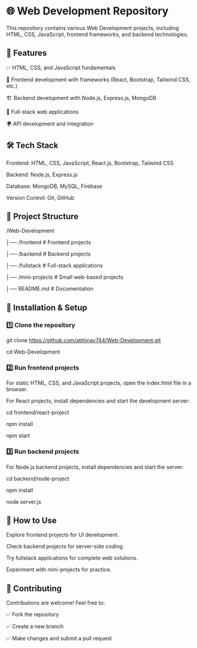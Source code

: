 # 🌐 Web Development Repository

This repository contains various Web Development projects, including HTML, CSS, JavaScript, frontend frameworks, and backend technologies.



## 🚀 Features

✅ HTML, CSS, and JavaScript fundamentals

🎨 Frontend development with frameworks (React, Bootstrap, Tailwind CSS, etc.)

🏗️ Backend development with Node.js, Express.js, MongoDB

🔧 Full-stack web applications

🌍 API development and integration

## 🛠 Tech Stack

Frontend: HTML, CSS, JavaScript, React.js, Bootstrap, Tailwind CSS

Backend: Node.js, Express.js

Database: MongoDB, MySQL, Firebase

Version Control: Git, GitHub

## 📁 Project Structure


/Web-Development

│── /frontend         # Frontend projects

│── /backend          # Backend projects

│── /fullstack        # Full-stack applications

│── /mini-projects    # Small web-based projects

│── README.md         # Documentation

## 🚀 Installation & Setup

### 1️⃣ Clone the repository


git clone https://github.com/abhinav744/Web-Development.git

cd Web-Development

### 2️⃣ Run frontend projects

For static HTML, CSS, and JavaScript projects, open the index.html file in a browser.



For React projects, install dependencies and start the development server:





cd frontend/react-project

npm install

npm start

### 3️⃣ Run backend projects

For Node.js backend projects, install dependencies and start the server:





cd backend/node-project

npm install

node server.js

## 🔧 How to Use

Explore frontend projects for UI development.

Check backend projects for server-side coding.

Try fullstack applications for complete web solutions.

Experiment with mini-projects for practice.

## 📌 Contributing

Contributions are welcome! Feel free to:

✅ Fork the repository

✅ Create a new branch

✅ Make changes and submit a pull request



